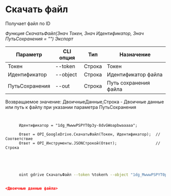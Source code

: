 ﻿---
sidebar_position: 6
---

# Скачать файл
 Получает файл по ID


*Функция СкачатьФайл(Знач Токен, Знач Идентификатор, Знач ПутьСохранения = "") Экспорт*

  | Параметр | CLI опция | Тип | Назначение |
  |-|-|-|-|
  | Токен | --token | Строка | Токен |
  | Идентификатор | --object | Строка | Идентификатор файла |
  | ПутьСохранения | --out | Строка | Путь сохранения файла |

  
  Возвращаемое значение:   ДвоичныеДанные,Строка - Двоичные данные или путь к файлу при указании параметра ПутьСохранения

```bsl title="Пример кода"
	
      
      Идентификатор = "1dg_MwwwPSPYT0p3y-8dvGWoapbwaaaaa";
      
      Ответ = OPI_GoogleDrive.СкачатьФайл(Токен, Идентификатор);  //Соответствие
      Ответ = OPI_Инструменты.JSONСтрокой(Ответ);                 //Строка
      
    
	
```

```sh title="Пример команды CLI"
    
      oint gdrive СкачатьФайл --token %token% --object "1dg_MwwwPSPYT0p3y-8dvGWoapbwaaaaa" --out %out%


```


```json title="Результат"

<Двоичные данные файла>

```
